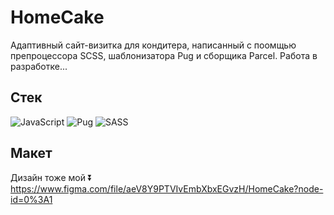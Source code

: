 # HomeCake
Адаптивный сайт-визитка для кондитера, написанный с поомщью препроцессора SCSS, шаблонизатора Pug и сборщика Parcel. 
Работа в разработке...

## Стек
![JavaScript](https://img.shields.io/badge/javascript-%23323330.svg?style=for-the-badge&logo=javascript&logoColor=%23F7DF1E)
![Pug](https://img.shields.io/badge/Pug-FFF?style=for-the-badge&logo=pug&logoColor=A86454)
![SASS](https://img.shields.io/badge/SASS-hotpink.svg?style=for-the-badge&logo=SASS&logoColor=white)

## Макет
Дизайн тоже мой :arrow_double_down:  
https://www.figma.com/file/aeV8Y9PTVIvEmbXbxEGvzH/HomeCake?node-id=0%3A1

